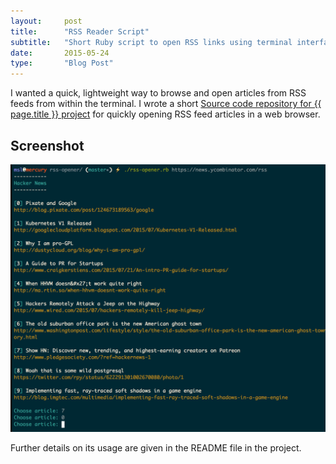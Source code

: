```yaml
---
layout:     post
title:      "RSS Reader Script"
subtitle:   "Short Ruby script to open RSS links using terminal interface"
date:       2015-05-24
type:       "Blog Post"
---
```


I wanted a quick, lightweight way to browse and open articles from RSS feeds from within the terminal. I wrote a short
<a href="https://github.com/robinrob/rss-opener.git"><span>Source code repository for {{ page.title }} project</span></a> for quickly opening RSS feed articles in a web browser.

## Screenshot

<img src="/img/rss-opener.png" alt="RSS Reader Usage Screenshot">

Further details on its usage are given in the README file in the project.